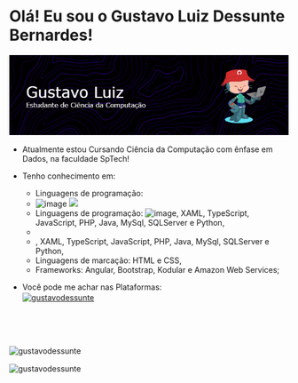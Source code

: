 <h1>Olá! Eu sou o Gustavo Luiz Dessunte Bernardes!</h1>


![github-header-image1](./github-header-image.png)



- Atualmente estou Cursando Ciência da Computação com ênfase em Dados, na faculdade SpTech!
- Tenho conhecimento em:
  - Linguagens de programação:
  - ![image]({BadgeURLHere})
    <img src="[{}](https://img.shields.io/badge/Xamarin-3498DB?style=for-the-badge&logo=xamarin&logoColor=white)" /> 
  - Linguagens de programação: ![image]({(https://img.shields.io/badge/C%23-239120?style=for-the-badge&logo=c-sharp&logoColor=white)), XAML, TypeScript, JavaScript, PHP, Java, MySql, SQLServer e Python,
  -
  - , XAML, TypeScript, JavaScript, PHP, Java, MySql, SQLServer e Python,
  - Linguagens de marcação: HTML e CSS,
  - Frameworks: Angular, Bootstrap, Kodular e Amazon Web Services;
 
- Você pode me achar nas Plataformas:<br>
<a href="https://www.linkedin.com/in/gustavo-luiz-dessunte-bernardes-6a9586223/"><img align="center" src="https://raw.githubusercontent.com/rahuldkjain/github-profile-readme-generator/master/src/images/icons/Social/linked-in-alt.svg" alt="gustavodessunte" height="30" width="40" /></a>

<br><br><br>

<p>&nbsp;<img align="left" src="https://github-readme-stats.vercel.app/api?username=gustavodessunte&show_icons=true&theme=tokyonight&locale=pt-br" alt="gustavodessunte" /></p>

<p><img align="center" src="https://github-readme-stats.vercel.app/api/top-langs?username=gustavodessunte&show_icons=true&theme=tokyonight&locale=pt-br&layout=compact" alt="gustavodessunte" /></p>


<!--
**gustavodessunte/gustavodessunte** is a ✨ _special_ ✨ repository because its `README.md` (this file) appears on your GitHub profile.

Here are some ideas to get you started:

- 🔭 I’m currently working on ...
- 🌱 I’m currently learning ...
- 👯 I’m looking to collaborate on ...
- 🤔 I’m looking for help with ...
- 💬 Ask me about ...
- 📫 How to reach me: ...
- 😄 Pronouns: ...
- ⚡ Fun fact: ...
-->
